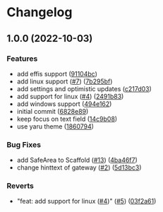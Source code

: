 # Changelog

## 1.0.0 (2022-10-03)


### Features

* add effis support ([91104bc](https://github.com/Eludris/eludris_flutter/commit/91104bc5932fff72f5c26479e5e0ab05bcaa6f19))
* add linux support ([#7](https://github.com/Eludris/eludris_flutter/issues/7)) ([7b295bf](https://github.com/Eludris/eludris_flutter/commit/7b295bfa3b5d74c4195c6a2af0aca3cd1f043f5d))
* add settings and optimistic updates ([c217d03](https://github.com/Eludris/eludris_flutter/commit/c217d03f2662fea7f0f7b90fc0daaf101765136d))
* add support for linux ([#4](https://github.com/Eludris/eludris_flutter/issues/4)) ([2491b83](https://github.com/Eludris/eludris_flutter/commit/2491b8315dafd765ea72ec47fcf7fe99d585a3c5))
* add windows support ([494e162](https://github.com/Eludris/eludris_flutter/commit/494e1623c279926144d8918afa942ef7311fb49b))
* initial commit ([6828e89](https://github.com/Eludris/eludris_flutter/commit/6828e89be810d08177937fd6e20d80d21d42892b))
* keep focus on text field ([14c9b08](https://github.com/Eludris/eludris_flutter/commit/14c9b0831efda546f663e49ba1012e36ec08a807))
* use yaru theme ([1860794](https://github.com/Eludris/eludris_flutter/commit/186079428b6fcd566e0526bfbb9118f29397961c))


### Bug Fixes

* add SafeArea to Scaffold ([#13](https://github.com/Eludris/eludris_flutter/issues/13)) ([4ba46f7](https://github.com/Eludris/eludris_flutter/commit/4ba46f789d93881e00bff340e119411d10ab79ac))
* change hinttext of gateway ([#2](https://github.com/Eludris/eludris_flutter/issues/2)) ([5d13bc3](https://github.com/Eludris/eludris_flutter/commit/5d13bc3d1af491535f2a03925255e46ea7744fd5))


### Reverts

* "feat: add support for linux ([#4](https://github.com/Eludris/eludris_flutter/issues/4))" ([#5](https://github.com/Eludris/eludris_flutter/issues/5)) ([03f2a61](https://github.com/Eludris/eludris_flutter/commit/03f2a614683ae1cddce7dbf5c911882d0817ff67))
